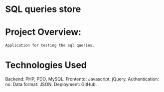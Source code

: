 ﻿# SQL queries store

# Project Overview:
```
Application for testing the sql queries.
```

# Technologies Used
Backend: PHP, PDO, MySQL.
Frontentd: Javascript, jQuery.
Authentication: no.
Data format: JSON.
Deployment: GitHub.